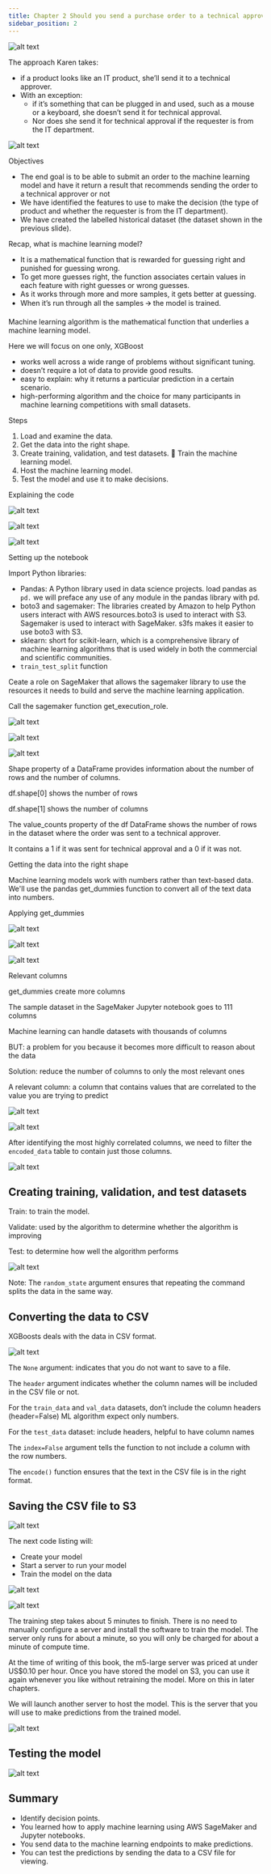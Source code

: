 ```yaml
---
title: Chapter 2 Should you send a purchase order to a technical approver?
sidebar_position: 2
---
```


![alt text](./assets/ch02-1.png)

The approach Karen takes: 
+ if a product looks like an IT product, she’ll send it to a technical approver. 
+ With an exception: 
  + if it’s something that can be plugged in and used, such as a mouse or a keyboard, she doesn’t send it for technical approval. 
  + Nor does she send it for technical approval if the requester is from the IT department.

![alt text](./assets/ch02-2.png)

Objectives
+ The end goal is to be able to submit an order to the machine learning model and have it return a result that recommends sending the order to a technical approver or not
+ We have identified the features to use to make the decision (the type of product and whether the requester is from the IT department).
+ We have created the labelled historical dataset (the dataset shown in the previous slide).

Recap, what is machine learning model?
+ It is a mathematical function that is rewarded for guessing right and punished for guessing wrong. 
+ To get more guesses right, the function associates certain values in each feature with right guesses or wrong guesses. 
+ As it works through more and more samples, it gets better at guessing. 
+ When it’s run through all the samples 🡪 the model is trained.

Machine learning algorithm is the mathematical function that underlies a machine learning model.

Here we will focus on one only, XGBoost
+ works well across a wide range of problems without significant tuning.
+ doesn’t require a lot of data to provide good results.
+ easy to explain: why it returns a particular prediction in a certain scenario.
+ high-performing algorithm and the choice for many participants in machine learning competitions with small datasets.

Steps
1. Load and examine the data.
2. Get the data into the right shape.
3. Create training, validation, and test datasets.  Train the machine learning model.
4. Host the machine learning model.
5. Test the model and use it to make decisions.

Explaining the code

![alt text](./assets/ch02-3.png)

![alt text](./assets/ch02-4.png)

![alt text](./assets/ch02-5.png)

Setting up the notebook

Import Python libraries:
+ Pandas: A Python library used in data science projects. load pandas as `pd.` we will preface any use of any module in the pandas library with pd. 
+ boto3 and sagemaker: The libraries created by Amazon to help Python users interact with AWS resources.boto3 is used to interact with S3. Sagemaker is used to interact with SageMaker. s3fs makes it easier to use boto3 with S3.
+ sklearn: short for scikit-learn, which is a comprehensive library of machine learning algorithms that is used widely in both the commercial and scientific communities. 
+ `train_test_split` function

Ceate a role on SageMaker that allows the sagemaker library to use the resources it needs to build and serve the machine learning application. 

Call the sagemaker function get_execution_role. 

![alt text](./assets/ch02-6.png)

![alt text](./assets/ch02-7.png)

![alt text](./assets/ch02-8.png)

Shape property of a DataFrame provides information about the number of rows and the number of columns. 

df.shape[0] shows the number of rows

df.shape[1] shows the number of columns 

The value_counts property of the df DataFrame shows the number of rows in the dataset where the order was sent to a technical approver. 

It contains a 1 if it was sent for technical approval and a 0 if it was not. 

Getting the data into the right shape

Machine learning models work with numbers rather than text-based data. We'll use the pandas get_dummies function to convert all of the text data into numbers.

Applying get_dummies

![alt text](./assets/ch02-9.png)

![alt text](./assets/ch02-10.png)

![alt text](./assets/ch02-11.png)

Relevant columns

get_dummies create more columns

The sample dataset in the SageMaker Jupyter notebook goes to 111 columns

Machine learning can handle datasets with thousands of columns

BUT: a problem for you because it becomes more difficult to reason about the data

Solution: reduce the number of columns to only the most relevant ones

A relevant column: a column that contains values that are correlated to the value you are trying to predict

![alt text](./assets/ch02-12.png)

![alt text](./assets/ch02-13.png)

After identifying the most highly correlated columns, we need to filter the `encoded_data` table to contain just those columns.

![alt text](./assets/ch02-14.png)

## Creating training, validation, and test datasets

Train: to train the model.

Validate: used by the algorithm to determine whether the algorithm is improving

Test: to determine how well the algorithm performs

![alt text](./assets/ch02-15.png)

Note: The `random_state` argument ensures that repeating the command splits the data in the same way. 

## Converting the data to CSV

XGBoosts deals with the data in CSV format.

![alt text](./assets/ch02-16.png)

The `None` argument: indicates that you do not want to save to a file. 

The `header` argument indicates whether the column names will be included in the CSV file or not. 

For the `train_data` and `val_data` datasets, don’t include the column headers (header=False) ML algorithm expect only numbers. 

For the `test_data` dataset: include headers, helpful to have column names

The `index=False` argument tells the function to not include a column with the row numbers. 

The `encode()` function ensures that the text in the CSV file is in the right format. 

## Saving the CSV file to S3

<!-- ![alt text](./assets/ch02-17.png) -->

![alt text](./assets/ch02-18.png)

The next code listing will:
+ Create your model 
+ Start a server to run your model
+ Train the model on the data

![alt text](./assets/ch02-19.png)

![alt text](./assets/ch02-20.png)

The training step takes about 5 minutes to finish. There is no need to manually configure a server and install the software to train the model. The server only runs for about a minute, so you will only be charged for about a minute of compute time. 

At the time of writing of this book, the m5-large server was priced at under US$0.10 per hour. Once you have stored the model on S3, you can use it again whenever you like without retraining the model. More on this in later chapters.

We will launch another server to host the model. This is the server that you will use to make predictions from the trained model.

![alt text](./assets/ch02-21.png)

## Testing the model

![alt text](./assets/ch02-22.png)

## Summary

+ Identify decision points.
+ You learned how to apply machine learning using AWS SageMaker and Jupyter notebooks.
+ You send data to the machine learning endpoints to make predictions.
+ You can test the predictions by sending the data to a CSV file for viewing.